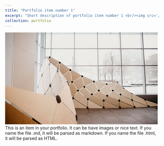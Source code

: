 ```yaml
---
title: "Portfolio item number 1"
excerpt: "Short description of portfolio item number 1 <br/><img src='/images/GDP.JPG'>"
collection: portfolio
---
```

<img src='images/GDP.JPG'>
This is an item in your portfolio. It can be have images or nice text. If you name the file .md, it will be parsed as markdown. If you name the file .html, it will be parsed as HTML. 

